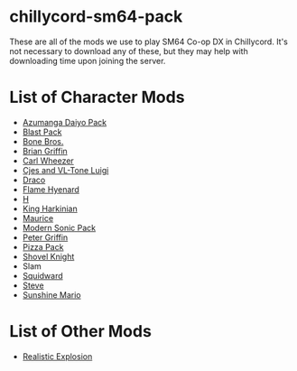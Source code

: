 # chillycord-sm64-pack
These are all of the mods we use to play SM64 Co-op DX in Chillycord. It's not necessary to download any of these, but they may help with downloading time upon joining the server.
# List of Character Mods
- [Azumanga Daiyo Pack](https://mods.sm64coopdx.com/mods/cs-azumanga-daioh-64-pack.205/)
- [Blast Pack](https://mods.sm64coopdx.com/mods/cs-blast-pack.536/)
- [Bone Bros.](https://mods.sm64coopdx.com/mods/cs-bone-bros.296/)
- [Brian Griffin](https://mods.sm64coopdx.com/mods/cs-brian-griffin.217/)
- [Carl Wheezer](https://mods.sm64coopdx.com/mods/cs-carl-wheezer-64.507/)
- [Cjes and VL-Tone Luigi](https://mods.sm64coopdx.com/mods/cs-vl-tone-and-cjes-luigi.12/)
- [Draco](https://mods.sm64coopdx.com/mods/cs-draco-centauros.268/)
- [Flame Hyenard](https://mods.sm64coopdx.com/mods/cs-flame-hyenard.668/)
- [H](https://mods.sm64coopdx.com/mods/cs-h.635/)
- [King Harkinian](https://mods.sm64coopdx.com/mods/cs-king-harkinian.648/)
- [Maurice](https://mods.sm64coopdx.com/mods/cs-maurice-spaghetti.238/)
- [Modern Sonic Pack](https://mods.sm64coopdx.com/mods/cs-sonic-classic-and-modern-pack.444/)
- [Peter Griffin](https://mods.sm64coopdx.com/threads/cs-peter-griffin.204/)
- [Pizza Pack](https://mods.sm64coopdx.com/mods/cs-pizza-pack.233/)
- [Shovel Knight](https://mods.sm64coopdx.com/mods/cs-shovel-knight.409/)
- Slam
- [Squidward](https://mods.sm64coopdx.com/mods/cs-squidward.438/)
- [Steve](https://mods.sm64coopdx.com/mods/cs-steve.430/)
- [Sunshine Mario](https://mods.sm64coopdx.com/mods/cs-sunshine-mario.464/)
# List of Other Mods
- [Realistic Explosion](https://mods.sm64coopdx.com/threads/realistic-explosion.742/)
